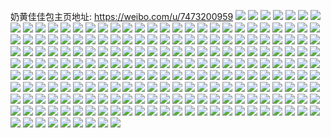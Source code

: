 奶黄佳佳包主页地址: https://weibo.com/u/7473200959 
![](https://wx4.sinaimg.cn/mw2000/0089KMXlly1h9ku0khpnej30u0140q6j.jpg) 
![](https://wx4.sinaimg.cn/mw2000/0089KMXlly1h9ku0kqs4oj30u0141wly.jpg) 
![](https://wx4.sinaimg.cn/mw2000/0089KMXlly1h9ku0kxsyej30u0150dng.jpg) 
![](https://wx4.sinaimg.cn/mw2000/0089KMXlly1h9ku0l4ikxj30u0140tgr.jpg) 
![](https://wx4.sinaimg.cn/mw2000/0089KMXlly1h9f8kfa2w8j31bd1r5e81.jpg) 
![](https://wx4.sinaimg.cn/mw2000/0089KMXlly1h9f8khddpmj31bg1r9npd.jpg) 
![](https://wx4.sinaimg.cn/mw2000/0089KMXlly1h9f8kjhhf9j316o1kw7wh.jpg) 
![](https://wx4.sinaimg.cn/mw2000/0089KMXlly1h8vgwvb59mj30sv1f8ahb.jpg) 
![](https://wx4.sinaimg.cn/mw2000/0089KMXlly1h8tb0me1c4j30u0140qbb.jpg) 
![](https://wx4.sinaimg.cn/mw2000/0089KMXlly1h8tb0m2gw7j30u0141k0e.jpg) 
![](https://wx4.sinaimg.cn/mw2000/0089KMXlly1h8ggkm6kjmj30u014y110.jpg) 
![](https://wx4.sinaimg.cn/mw2000/0089KMXlly1h5tmclu3x9j32lq23bx6q.jpg) 
![](https://wx4.sinaimg.cn/mw2000/0089KMXlly1h5tmcp7cnij32ve21ke83.jpg) 
![](https://wx4.sinaimg.cn/mw2000/0089KMXlly1h50wtk8rd3j324f2twb2b.jpg) 
![](https://wx4.sinaimg.cn/mw2000/0089KMXlly1h50wudt640j31rp2cxe82.jpg) 
![](https://wx4.sinaimg.cn/mw2000/0089KMXlly1h50wtphsv3j31hm2451ky.jpg) 
![](https://wx4.sinaimg.cn/mw2000/0089KMXlly1h50wtm94pkj316o1kwquw.jpg) 
![](https://wx4.sinaimg.cn/mw2000/0089KMXlly1h3xcc2iz81j31900u0wpp.jpg) 
![](https://wx4.sinaimg.cn/mw2000/0089KMXlly1h3vool4et2j31ob28fx6p.jpg) 
![](https://wx4.sinaimg.cn/mw2000/0089KMXlly1h3voomfh07j31mf25w1ky.jpg) 
![](https://wx4.sinaimg.cn/mw2000/0089KMXlly1h3vooo55gcj31ve2hvhdu.jpg) 
![](https://wx4.sinaimg.cn/mw2000/0089KMXlly1h3u1wiv7k1j31mc25s1ky.jpg) 
![](https://wx4.sinaimg.cn/mw2000/0089KMXlly1h3ovr5aq0mj31sn2e7hdv.jpg) 
![](https://wx4.sinaimg.cn/mw2000/0089KMXlly1h3ovr6gwvnj326d2wi1ky.jpg) 
![](https://wx4.sinaimg.cn/mw2000/0089KMXlly1h3ovr2gpbaj31yw2mjqv5.jpg) 
![](https://wx4.sinaimg.cn/mw2000/0089KMXlly1h3o496ptbdj31cl1ss1ky.jpg) 
![](https://wx4.sinaimg.cn/mw2000/0089KMXlly1h3o497notdj314x1ilawi.jpg) 
![](https://wx4.sinaimg.cn/mw2000/0089KMXlly1h3o499szgjj31fw1sdx6p.jpg) 
![](https://wx4.sinaimg.cn/mw2000/0089KMXlly1h3mwlitvh0j31o928cu0x.jpg) 
![](https://wx4.sinaimg.cn/mw2000/0089KMXlly1h3mwlj500gj30uk0u0jtr.jpg) 
![](https://wx4.sinaimg.cn/mw2000/0089KMXlly1h3f7nj0d5jj30u0140k0x.jpg) 
![](https://wx4.sinaimg.cn/mw2000/0089KMXlly1h3f7ni2kgdj30u01407e3.jpg) 
![](https://wx4.sinaimg.cn/mw2000/0089KMXlly1h34no7e5s0j311o0zp16i.jpg) 
![](https://wx4.sinaimg.cn/mw2000/0089KMXlly1h33gjho7dqj30u0140k1m.jpg) 
![](https://wx4.sinaimg.cn/mw2000/0089KMXlly1h2xq6dgqdrj31xc2kg1l0.jpg) 
![](https://wx4.sinaimg.cn/mw2000/0089KMXlly1h2morrpxzjj323z23ze81.jpg) 
![](https://wx4.sinaimg.cn/mw2000/0089KMXlly1h2es4fnpfsj30u0140e4f.jpg) 
![](https://wx4.sinaimg.cn/mw2000/0089KMXlly1h2es4gf9ruj30t013yh7x.jpg) 
![](https://wx4.sinaimg.cn/mw2000/0089KMXlly1h208coi7y6j31ja2gfnpd.jpg) 
![](https://wx4.sinaimg.cn/mw2000/0089KMXlly1h1insq085vj30u0140dn7.jpg) 
![](https://wx4.sinaimg.cn/mw2000/0089KMXlly1h1g9gh4s1nj31we2j7u0y.jpg) 
![](https://wx4.sinaimg.cn/mw2000/0089KMXlly1h1d4yehbhhj30u0190qdt.jpg) 
![](https://wx4.sinaimg.cn/mw2000/0089KMXlly1h1e1mvyk21j30u0190alk.jpg) 
![](https://wx4.sinaimg.cn/mw2000/0089KMXlly1h1bvii70apj30u01407cp.jpg) 
![](https://wx4.sinaimg.cn/mw2000/0089KMXlly1h192uplkowj30u0141jyo.jpg) 
![](https://wx4.sinaimg.cn/mw2000/0089KMXlly1h17cp6e83hj30dw0dwgmj.jpg) 
![](https://wx4.sinaimg.cn/mw2000/0089KMXlly1h14jlyjrhbj30u0140n7g.jpg) 
![](https://wx4.sinaimg.cn/mw2000/0089KMXlly1h119m54wavj30u01afjzj.jpg) 
![](https://wx4.sinaimg.cn/mw2000/0089KMXlly1h1012adx8kj30u0140qck.jpg) 
![](https://wx4.sinaimg.cn/mw2000/0089KMXlly1h0zszbc54gj30u01407dd.jpg) 
![](https://wx4.sinaimg.cn/mw2000/0089KMXlly1h0wvz1n9kyj30u0140wly.jpg) 
![](https://wx4.sinaimg.cn/mw2000/0089KMXlly1h0wvz250ccj30u0141jyn.jpg) 
![](https://wx4.sinaimg.cn/mw2000/0089KMXlly1h0wvzbfaooj30u0140wuz.jpg) 
![](https://wx4.sinaimg.cn/mw2000/0089KMXlly1h0wvzcy25gj30u014m19l.jpg) 
![](https://wx4.sinaimg.cn/mw2000/0089KMXlly1h0roiachl1j31jt22eqv5.jpg) 
![](https://wx4.sinaimg.cn/mw2000/0089KMXlly1h0roic2vo2j31hu28r1ky.jpg) 
![](https://wx4.sinaimg.cn/mw2000/0089KMXlly1h0n24c69qwj30u0140gu3.jpg) 
![](https://wx4.sinaimg.cn/mw2000/0089KMXlly1h0n24d323xj30u01407c6.jpg) 
![](https://wx4.sinaimg.cn/mw2000/0089KMXlly1h0n24brwnrj30u01407d0.jpg) 
![](https://wx4.sinaimg.cn/mw2000/0089KMXlly1h0n24f4j8sj30u0140wod.jpg) 
![](https://wx4.sinaimg.cn/mw2000/0089KMXlly1h0n24hr8o4j31400u046n.jpg) 
![](https://wx4.sinaimg.cn/mw2000/0089KMXlly1h0n24mqb05j30u0140wp2.jpg) 
![](https://wx4.sinaimg.cn/mw2000/0089KMXlly1h0m7y6eg3ij30u20u07ai.jpg) 
![](https://wx4.sinaimg.cn/mw2000/0089KMXlly1h0l8g8bchej30u0190qdr.jpg) 
![](https://wx4.sinaimg.cn/mw2000/0089KMXlly1h0jyndt2exj30u01407eb.jpg) 
![](https://wx4.sinaimg.cn/mw2000/0089KMXlly1h0jynd7mx9j30u0140ajo.jpg) 
![](https://wx4.sinaimg.cn/mw2000/0089KMXlly1h0jynebjq0j30u0140n55.jpg) 
![](https://wx4.sinaimg.cn/mw2000/0089KMXlly1h0hwbhs58jj30u00xcgty.jpg) 
![](https://wx4.sinaimg.cn/mw2000/0089KMXlly1h0hwbinkxij30u00x4qc2.jpg) 
![](https://wx4.sinaimg.cn/mw2000/0089KMXlly1h0hwbgtbq1j31hc0u0n80.jpg) 
![](https://wx4.sinaimg.cn/mw2000/0089KMXlly1h0dzxm8xlnj30u0140ajo.jpg) 
![](https://wx4.sinaimg.cn/mw2000/0089KMXlly1h0dzxltqo6j30u0140wp8.jpg) 
![](https://wx4.sinaimg.cn/mw2000/0089KMXlly1h0d2mj26w0j30u0190n5d.jpg) 
![](https://wx4.sinaimg.cn/mw2000/0089KMXlly1h0izjvjf2mj30u0190ahv.jpg) 
![](https://wx4.sinaimg.cn/mw2000/0089KMXlly1h0izj9x1d5j30u0140jxs.jpg) 
![](https://wx4.sinaimg.cn/mw2000/0089KMXlly1h061vnped1j30u01hck1t.jpg) 
![](https://wx4.sinaimg.cn/mw2000/0089KMXlly1h04i5b0l52j31kw23uhdt.jpg) 
![](https://wx4.sinaimg.cn/mw2000/0089KMXlly1h04i5caajrj31kw23uhdt.jpg) 
![](https://wx4.sinaimg.cn/mw2000/0089KMXlly1h04i5dynqfj31kw23uhdt.jpg) 
![](https://wx4.sinaimg.cn/mw2000/0089KMXlly1h04i5f7z60j31kw23uhdt.jpg) 
![](https://wx4.sinaimg.cn/mw2000/0089KMXlly1h03p24wbpzj30u01400zb.jpg) 
![](https://wx4.sinaimg.cn/mw2000/0089KMXlly1h03p24nj9fj30u0140ahs.jpg) 
![](https://wx4.sinaimg.cn/mw2000/0089KMXlly1h03p24b9duj30u0140tfg.jpg) 
![](https://wx4.sinaimg.cn/mw2000/0089KMXlly1h02ea7xtx8j30u0140wmm.jpg) 
![](https://wx4.sinaimg.cn/mw2000/0089KMXlly1h02ea7fvzwj30u0140gtl.jpg) 
![](https://wx4.sinaimg.cn/mw2000/0089KMXlly1h0izljhzz5j31400u0ah0.jpg) 
![](https://wx4.sinaimg.cn/mw2000/0089KMXlly1h01l0cymbbj30u0140tht.jpg) 
![](https://wx4.sinaimg.cn/mw2000/0089KMXlly1gzrwldpq68j30u0140n6a.jpg) 
![](https://wx4.sinaimg.cn/mw2000/0089KMXlgy1gzpjclgupaj31480u0woh.jpg) 
![](https://wx4.sinaimg.cn/mw2000/0089KMXlgy1gzpjcl1r66j30u0140k3s.jpg) 
![](https://wx4.sinaimg.cn/mw2000/0089KMXlgy1gzpjclywkbj30u0140ajb.jpg) 
![](https://wx4.sinaimg.cn/mw2000/0089KMXlgy1gzpjcmg916j30u00ytqas.jpg) 
![](https://wx4.sinaimg.cn/mw2000/0089KMXlgy1gzpjcmym1cj30u014047h.jpg) 
![](https://wx4.sinaimg.cn/mw2000/0089KMXlgy1gzpjcnk0fmj31ao0u04b3.jpg) 
![](https://wx4.sinaimg.cn/mw2000/0089KMXlgy1gzolspp0ihj30u0140gs6.jpg) 
![](https://wx4.sinaimg.cn/mw2000/0089KMXlgy1gzolsp7mfrj30u00xxwku.jpg) 
![](https://wx4.sinaimg.cn/mw2000/0089KMXlgy1gzolsqolzlj30u015f0z8.jpg) 
![](https://wx4.sinaimg.cn/mw2000/0089KMXlly1h0izknpwtrj30u0134wp3.jpg) 
![](https://wx4.sinaimg.cn/mw2000/0089KMXlly1gzfbxyycouj30u04g0e81.jpg) 
![](https://wx4.sinaimg.cn/mw2000/0089KMXlly1gzfbxxw0oxj30u03yj4qp.jpg) 
![](https://wx4.sinaimg.cn/mw2000/0089KMXlly1gz6zxlte4zj30u0141k4l.jpg) 
![](https://wx4.sinaimg.cn/mw2000/0089KMXlly1gz6zxqcaqwj30u014016p.jpg) 
![](https://wx4.sinaimg.cn/mw2000/0089KMXlly1gz6zxw7zpnj30u014049d.jpg) 
![](https://wx4.sinaimg.cn/mw2000/0089KMXlly1gz6zxkz10tj30u0140k4g.jpg) 
![](https://wx4.sinaimg.cn/mw2000/0089KMXlly1gyy58mhvhtj30u0140n4p.jpg) 
![](https://wx4.sinaimg.cn/mw2000/0089KMXlly1gyuz5flw55j30u0140wn5.jpg) 
![](https://wx4.sinaimg.cn/mw2000/0089KMXlly1h0iznrgy05j30u01407cs.jpg) 
![](https://wx4.sinaimg.cn/mw2000/0089KMXlly1h0iznsgn1bj30u0140amr.jpg) 
![](https://wx4.sinaimg.cn/mw2000/0089KMXlly1h0izntil5pj30u014013h.jpg) 
![](https://wx4.sinaimg.cn/mw2000/0089KMXlly1gyelwkr2frj30u0116n1u.jpg) 
![](https://wx4.sinaimg.cn/mw2000/0089KMXlly1gyelwkkp2kj30u014utge.jpg) 
![](https://wx4.sinaimg.cn/mw2000/0089KMXlly1gyelwkzcdoj30u00w8gq1.jpg) 
![](https://wx4.sinaimg.cn/mw2000/0089KMXlly1gyelwl7gkwj30u0140tea.jpg) 
![](https://wx4.sinaimg.cn/mw2000/0089KMXlly1gyciojt8kwj30u0140gu4.jpg) 
![](https://wx4.sinaimg.cn/mw2000/0089KMXlly1gyciok1sg4j30u01407cs.jpg) 
![](https://wx4.sinaimg.cn/mw2000/0089KMXlly1gyciokezv2j30u0165thp.jpg) 
![](https://wx4.sinaimg.cn/mw2000/0089KMXlly1gyciokp37pj30u013ptgr.jpg) 
![](https://wx4.sinaimg.cn/mw2000/0089KMXlly1gy6nrguo9aj32802yokjn.jpg) 
![](https://wx4.sinaimg.cn/mw2000/0089KMXlly1gy6nsdqs7bj32802yoqv7.jpg) 
![](https://wx4.sinaimg.cn/mw2000/0089KMXlly1gy6ns21udaj32802yo7wk.jpg) 
![](https://wx4.sinaimg.cn/mw2000/0089KMXlly1gy6ns8jymzj31w22iye83.jpg) 
![](https://wx4.sinaimg.cn/mw2000/0089KMXlly1gy6nrpzakej32802yoqv8.jpg) 
![](https://wx4.sinaimg.cn/mw2000/0089KMXlly1gy6ntbmbafj32802yohdu.jpg) 
![](https://wx4.sinaimg.cn/mw2000/0089KMXlgy1gxv4ua7gcej30u0191wkb.jpg) 
![](https://wx4.sinaimg.cn/mw2000/0089KMXlgy1gxtz3wccroj31ze2n7e82.jpg) 
![](https://wx4.sinaimg.cn/mw2000/0089KMXlgy1gxo98v192yj32c0340x6q.jpg) 
![](https://wx4.sinaimg.cn/mw2000/0089KMXlgy1gxn09xf4znj33342bce84.jpg) 
![](https://wx4.sinaimg.cn/mw2000/0089KMXlgy1gxn09yoofjj33402c0qv5.jpg) 
![](https://wx4.sinaimg.cn/mw2000/0089KMXlgy1gxn0a65pspj33402c0x6s.jpg) 
![](https://wx4.sinaimg.cn/mw2000/0089KMXlgy1gxn0a7tyjxj335s2dc4qq.jpg) 
![](https://wx4.sinaimg.cn/mw2000/0089KMXlgy1gxn0a94iklj32c02kc1ky.jpg) 
![](https://wx4.sinaimg.cn/mw2000/0089KMXlgy1gxn0abhk2wj335s2dcqv6.jpg) 
![](https://wx4.sinaimg.cn/mw2000/0089KMXlly1gxclyii33ij31ma1manpd.jpg) 
![](https://wx4.sinaimg.cn/mw2000/0089KMXlly1gxa43wzsjcj31r12jw4qr.jpg) 
![](https://wx4.sinaimg.cn/mw2000/0089KMXlly1gxa43z6iouj30u0140nb9.jpg) 
![](https://wx4.sinaimg.cn/mw2000/0089KMXlly1gxa43yru7jj30wi1ls1as.jpg) 
![](https://wx4.sinaimg.cn/mw2000/0089KMXlly1gx8t2cs8suj31kw2dchdu.jpg) 
![](https://wx4.sinaimg.cn/mw2000/0089KMXlly1gx8t2dpkz9j31kw2dcb2a.jpg) 
![](https://wx4.sinaimg.cn/mw2000/0089KMXlly1gx8t2eoq9lj31kw2dce82.jpg) 
![](https://wx4.sinaimg.cn/mw2000/0089KMXlly1gx8t2bsubuj31kw2dchdu.jpg) 
![](https://wx4.sinaimg.cn/mw2000/0089KMXlly1gwh70b64pgj31g52aa7wh.jpg) 
![](https://wx4.sinaimg.cn/mw2000/0089KMXlly1gwh70nixqgj31gq2jkb29.jpg) 
![](https://wx4.sinaimg.cn/mw2000/0089KMXlly1gw3kw9ichvj31m221ob2a.jpg) 
![](https://wx4.sinaimg.cn/mw2000/0089KMXlly1gw3kwb7ttej322o3407wi.jpg) 
![](https://wx4.sinaimg.cn/mw2000/0089KMXlly1gw3kwbmrgnj30zk1hcn13.jpg) 
![](https://wx4.sinaimg.cn/mw2000/0089KMXlly1gw3kwd1xpzj322o340kjn.jpg) 
![](https://wx4.sinaimg.cn/mw2000/0089KMXlly1gw3kweu1gtj31he1dv1ch.jpg) 
![](https://wx4.sinaimg.cn/mw2000/0089KMXlly1gw3kwe3984j322o340u0x.jpg) 
![](https://wx4.sinaimg.cn/mw2000/0089KMXlly1gvpb7kqfmbj61sc2dsnpf02.jpg) 
![](https://wx4.sinaimg.cn/mw2000/0089KMXlly1gvpb7fxf69j61sc2dsnpf02.jpg) 
![](https://wx4.sinaimg.cn/mw2000/0089KMXlly1guufn66dloj618j1mn1kx02.jpg) 
![](https://wx4.sinaimg.cn/mw2000/0089KMXlly1guufnseg56j31l824ab29.jpg) 
![](https://wx4.sinaimg.cn/mw2000/0089KMXlly1guufm3qs78j62o02o0x6p02.jpg) 
![](https://wx4.sinaimg.cn/mw2000/0089KMXlly1guufn061b0j60u00u0th702.jpg) 
![](https://wx4.sinaimg.cn/mw2000/0089KMXlly1guufmwah00j61j21j2e8102.jpg) 
![](https://wx4.sinaimg.cn/mw2000/0089KMXlly1guufmd8x68j61eg1v8niw02.jpg) 
![](https://wx4.sinaimg.cn/mw2000/0089KMXlly1guks7slsgoj60u01vi1ci02.jpg) 
![](https://wx4.sinaimg.cn/mw2000/0089KMXlly1guks7u1oa8j60u01vidxu02.jpg) 
![](https://wx4.sinaimg.cn/mw2000/0089KMXlly1guksbbqk7nj60u00u0dkt02.jpg) 
![](https://wx4.sinaimg.cn/mw2000/0089KMXlly1gttf58k9ywj31o01o0ay6.jpg) 
![](https://wx4.sinaimg.cn/mw2000/0089KMXlly1gttf52jkg4j32o02o0npf.jpg) 
![](https://wx4.sinaimg.cn/mw2000/0089KMXlly1gttf554wh7j318o18oe02.jpg) 
![](https://wx4.sinaimg.cn/mw2000/0089KMXlly1gttf57eeiqj32132pg1ky.jpg) 
![](https://wx4.sinaimg.cn/mw2000/0089KMXlly1gttf4sy22zj31jm1jm1c1.jpg) 
![](https://wx4.sinaimg.cn/mw2000/0089KMXlly1gttf4v6vm4j32662lsqv5.jpg) 
![](https://wx4.sinaimg.cn/mw2000/0089KMXlly1gttf53xf14j31kb1kb7wh.jpg) 
![](https://wx4.sinaimg.cn/mw2000/0089KMXlly1gttf59kunsj31i41i4kcz.jpg) 
![](https://wx4.sinaimg.cn/mw2000/0089KMXlly1gttf4zt88jj31yd2ltkjn.jpg) 
![](https://wx4.sinaimg.cn/mw2000/0089KMXlly1gst8n9eatwj311e1du7jc.jpg) 
![](https://wx4.sinaimg.cn/mw2000/0089KMXlly1gst8nanylsj30zi1ba4a0.jpg) 
![](https://wx4.sinaimg.cn/mw2000/0089KMXlly1gst8nb6y5cj31ac1ps7cj.jpg) 
![](https://wx4.sinaimg.cn/mw2000/0089KMXlly1gst8nbz5haj30qp0qp7c6.jpg) 
![](https://wx4.sinaimg.cn/mw2000/0089KMXlly1gst8neokv1j31e41e4qjo.jpg) 
![](https://wx4.sinaimg.cn/mw2000/0089KMXlly1gst8ndq95fj30xc0xcaon.jpg) 
![](https://wx4.sinaimg.cn/mw2000/0089KMXlly1grrcyge1pmj31551pqkjn.jpg) 
![](https://wx4.sinaimg.cn/mw2000/0089KMXlly1grrcza6g2pj31d921wkjo.jpg) 
![](https://wx4.sinaimg.cn/mw2000/0089KMXlly1grrd01gf21j316o1s1qv7.jpg) 
![](https://wx4.sinaimg.cn/mw2000/0089KMXlly1grfv15t71dj31nz1o07wl.jpg) 
![](https://wx4.sinaimg.cn/mw2000/0089KMXlly1grfv19xocmj31w01vzqv6.jpg) 
![](https://wx4.sinaimg.cn/mw2000/0089KMXlly1grfv18qiyuj31o01nze85.jpg) 
![](https://wx4.sinaimg.cn/mw2000/0089KMXlly1gr9e0aid8qj30u0142q6f.jpg) 
![](https://wx4.sinaimg.cn/mw2000/0089KMXlly1gr9e0fst8ij30u01400w1.jpg) 
![](https://wx4.sinaimg.cn/mw2000/0089KMXlly1gr9e0glph2j30u01hc76u.jpg) 
![](https://wx4.sinaimg.cn/mw2000/0089KMXlly1gr8wkfazwrj31j126x7wi.jpg) 
![](https://wx4.sinaimg.cn/mw2000/0089KMXlly1gr8wki7jqqj312w1n2b29.jpg) 
![](https://wx4.sinaimg.cn/mw2000/0089KMXlly1gr8wkrlv67j329s2hsu10.jpg) 
![](https://wx4.sinaimg.cn/mw2000/0089KMXlly1gr8wk8auxjj31bo1rk7wk.jpg) 
![](https://wx4.sinaimg.cn/mw2000/0089KMXlly1gr8wl0mo6ej32c02c07wl.jpg) 
![](https://wx4.sinaimg.cn/mw2000/0089KMXlly1gr8wl5shd5j31aq1oshdu.jpg) 
![](https://wx4.sinaimg.cn/mw2000/0089KMXlly1gr6cgmagc2j31gu1ygnpd.jpg) 
![](https://wx4.sinaimg.cn/mw2000/0089KMXlly1gr6cgnuchmj31fr1wy4qp.jpg) 
![](https://wx4.sinaimg.cn/mw2000/0089KMXlly1gqanf5zm2tj31o0280qvd.jpg) 
![](https://wx4.sinaimg.cn/mw2000/0089KMXlly1gqanggvyn0j31o02801l6.jpg) 
![](https://wx4.sinaimg.cn/mw2000/0089KMXlly1gqanha67u0j31ao1q8x6s.jpg) 
![](https://wx4.sinaimg.cn/mw2000/0089KMXlly1gq92mssr1aj31e91v0qv8.jpg) 
![](https://wx4.sinaimg.cn/mw2000/0089KMXlly1gq92oj4y95j31em1vi4qt.jpg) 
![](https://wx4.sinaimg.cn/mw2000/0089KMXlly1gptudgifwrj31sc2dsx6u.jpg) 
![](https://wx4.sinaimg.cn/mw2000/0089KMXlly1gptuddvduij31sg1sg7wl.jpg) 
![](https://wx4.sinaimg.cn/mw2000/0089KMXlly1gptud7wr69j31sc2dsu13.jpg) 
![](https://wx4.sinaimg.cn/mw2000/0089KMXlly1gpnnyf8um6j31ho1zkkjq.jpg) 
![](https://wx4.sinaimg.cn/mw2000/0089KMXlly1gpnnyh62i4j31om1vzb2d.jpg) 
![](https://wx4.sinaimg.cn/mw2000/0089KMXlly1gpnnyk14m3j31py2alhdy.jpg) 
![](https://wx4.sinaimg.cn/mw2000/0089KMXlly1gpnnylcf5uj32c02c0ha3.jpg) 
![](https://wx4.sinaimg.cn/mw2000/0089KMXlly1gpbkcebjkej32ag2agkjl.jpg) 
![](https://wx4.sinaimg.cn/mw2000/0089KMXlly1gpbkcgcrdcj32c03401kz.jpg) 
![](https://wx4.sinaimg.cn/mw2000/0089KMXlly1gpbkcexu3vj3230230b29.jpg) 
![](https://wx4.sinaimg.cn/mw2000/0089KMXlly1gpbkchpeflj31xq2kzqv8.jpg) 
![](https://wx4.sinaimg.cn/mw2000/0089KMXlly1gpbkciv0vsj31yr1yrhdv.jpg) 
![](https://wx4.sinaimg.cn/mw2000/0089KMXlly1gpbkckgg0dj31wg2ja4qs.jpg) 
![](https://wx4.sinaimg.cn/mw2000/0089KMXlly1h0izq660w1j30u0191qbk.jpg) 
![](https://wx4.sinaimg.cn/mw2000/0089KMXlly1h0izq8igf0j30u0190n66.jpg) 
![](https://wx4.sinaimg.cn/mw2000/0089KMXlly1gp9bipjgsnj330c208npr.jpg) 
![](https://wx4.sinaimg.cn/mw2000/0089KMXlly1gp9biswe89j32zm1zrnpq.jpg) 
![](https://wx4.sinaimg.cn/mw2000/0089KMXlly1gp9bilmjhpj330u20kkjz.jpg) 
![](https://wx4.sinaimg.cn/mw2000/0089KMXlly1gp9bj4o73bj33402c07wj.jpg) 
![](https://wx4.sinaimg.cn/mw2000/0089KMXlly1gp8z7fqabgj31ho1zk4qs.jpg) 
